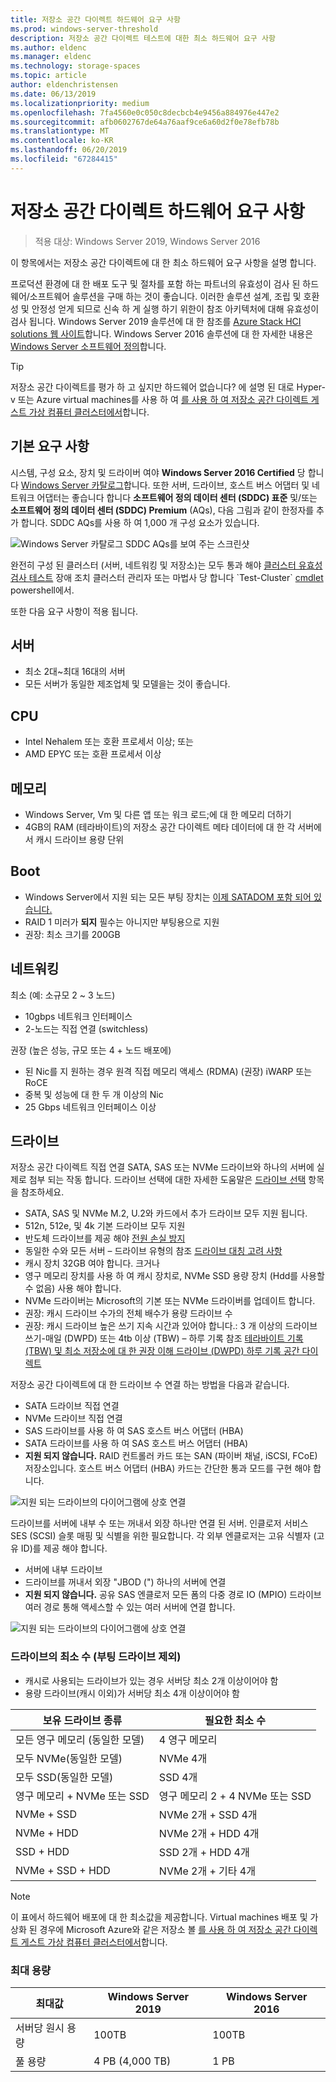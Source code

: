 ```yaml
---
title: 저장소 공간 다이렉트 하드웨어 요구 사항
ms.prod: windows-server-threshold
description: 저장소 공간 다이렉트 테스트에 대한 최소 하드웨어 요구 사항
ms.author: eldenc
ms.manager: eldenc
ms.technology: storage-spaces
ms.topic: article
author: eldenchristensen
ms.date: 06/13/2019
ms.localizationpriority: medium
ms.openlocfilehash: 7fa4560e0c050c8decbcb4e9456a884976e447e2
ms.sourcegitcommit: afb0602767de64a76aaf9ce6a60d2f0e78efb78b
ms.translationtype: MT
ms.contentlocale: ko-KR
ms.lasthandoff: 06/20/2019
ms.locfileid: "67284415"
---
```

# <a name="storage-spaces-direct-hardware-requirements"></a>저장소 공간 다이렉트 하드웨어 요구 사항

> 적용 대상: Windows Server 2019, Windows Server 2016

이 항목에서는 저장소 공간 다이렉트에 대 한 최소 하드웨어 요구 사항을 설명 합니다.

프로덕션 환경에 대 한 배포 도구 및 절차를 포함 하는 파트너의 유효성이 검사 된 하드웨어/소프트웨어 솔루션을 구매 하는 것이 좋습니다. 이러한 솔루션 설계, 조립 및 호환성 및 안정성 얻게 되므로 신속 하 게 실행 하기 위한이 참조 아키텍처에 대해 유효성이 검사 됩니다. Windows Server 2019 솔루션에 대 한 참조를 [Azure Stack HCI solutions 웹 사이트](https://azure.microsoft.com/overview/azure-stack/hci)합니다. Windows Server 2016 솔루션에 대 한 자세한 내용은 [Windows Server 소프트웨어 정의](https://microsoft.com/wssd)합니다.

   > [!TIP]
   > 저장소 공간 다이렉트를 평가 하 고 싶지만 하드웨어 없습니다? 에 설명 된 대로 Hyper-v 또는 Azure virtual machines를 사용 하 여 [를 사용 하 여 저장소 공간 다이렉트 게스트 가상 컴퓨터 클러스터에서](storage-spaces-direct-in-vm.md)합니다.

## <a name="base-requirements"></a>기본 요구 사항

시스템, 구성 요소, 장치 및 드라이버 여야 **Windows Server 2016 Certified** 당 합니다 [Windows Server 카탈로그](https://www.windowsservercatalog.com)합니다. 또한 서버, 드라이브, 호스트 버스 어댑터 및 네트워크 어댑터는 좋습니다 합니다 **소프트웨어 정의 데이터 센터 (SDDC) 표준** 및/또는 **소프트웨어 정의 데이터 센터 (SDDC) Premium** (AQs), 다음 그림과 같이 한정자를 추가 합니다. SDDC AQs를 사용 하 여 1,000 개 구성 요소가 있습니다.

![Windows Server 카탈로그 SDDC AQs를 보여 주는 스크린샷](media/hardware-requirements/sddc-aqs.png)

완전히 구성 된 클러스터 (서버, 네트워킹 및 저장소)는 모두 통과 해야 [클러스터 유효성 검사 테스트](https://technet.microsoft.com/library/cc732035(v=ws.10).aspx) 장애 조치 클러스터 관리자 또는 마법사 당 합니다 `Test-Cluster` [cmdlet](https://docs.microsoft.com/powershell/module/failoverclusters/test-cluster?view=win10-ps) powershell에서.

또한 다음 요구 사항이 적용 됩니다.

## <a name="servers"></a>서버

- 최소 2대~최대 16대의 서버
- 모든 서버가 동일한 제조업체 및 모델을는 것이 좋습니다.

## <a name="cpu"></a>CPU

- Intel Nehalem 또는 호환 프로세서 이상; 또는
- AMD EPYC 또는 호환 프로세서 이상

## <a name="memory"></a>메모리

- Windows Server, Vm 및 다른 앱 또는 워크 로드;에 대 한 메모리 더하기
- 4GB의 RAM (테라바이트)의 저장소 공간 다이렉트 메타 데이터에 대 한 각 서버에서 캐시 드라이브 용량 단위

## <a name="boot"></a>Boot

- Windows Server에서 지원 되는 모든 부팅 장치는 [이제 SATADOM 포함 되어 있습니다.](https://cloudblogs.microsoft.com/windowsserver/2017/08/30/announcing-support-for-satadom-boot-drives-in-windows-server-2016/)
- RAID 1 미러가 **되지** 필수는 아니지만 부팅용으로 지원
- 권장: 최소 크기를 200GB

## <a name="networking"></a>네트워킹

최소 (예: 소규모 2 ~ 3 노드)
- 10gbps 네트워크 인터페이스
- 2-노드는 직접 연결 (switchless)

권장 (높은 성능, 규모 또는 4 + 노드 배포에)
- 된 Nic를 지 원하는 경우 원격 직접 메모리 액세스 (RDMA) (권장) iWARP 또는 RoCE
- 중복 및 성능에 대 한 두 개 이상의 Nic
- 25 Gbps 네트워크 인터페이스 이상

## <a name="drives"></a>드라이브

저장소 공간 다이렉트 직접 연결 SATA, SAS 또는 NVMe 드라이브와 하나의 서버에 실제로 첨부 되는 작동 합니다. 드라이브 선택에 대한 자세한 도움말은 [드라이브 선택](choosing-drives.md) 항목을 참조하세요.

- SATA, SAS 및 NVMe M.2, U.2와 카드에서 추가 드라이브 모두 지원 됩니다.
- 512n, 512e, 및 4k 기본 드라이브 모두 지원
- 반도체 드라이브를 제공 해야 [전원 손실 방지](https://blogs.technet.microsoft.com/filecab/2016/11/18/dont-do-it-consumer-ssd/)
- 동일한 수와 모든 서버 – 드라이브 유형의 참조 [드라이브 대칭 고려 사항](drive-symmetry-considerations.md)
- 캐시 장치 32GB 여야 합니다. 크거나
- 영구 메모리 장치를 사용 하 여 캐시 장치로, NVMe SSD 용량 장치 (Hdd를 사용할 수 없음) 사용 해야 합니다.
- NVMe 드라이버는 Microsoft의 기본 또는 NVMe 드라이버를 업데이트 합니다.
- 권장: 캐시 드라이브 수가의 전체 배수가 용량 드라이브 수
- 권장: 캐시 드라이브 높은 쓰기 지속 시간과 있어야 합니다.: 3 개 이상의 드라이브 쓰기-매일 (DWPD) 또는 4tb 이상 (TBW) – 하루 기록 참조 [테라바이트 기록 (TBW) 및 최소 저장소에 대 한 권장 이해 드라이브 (DWPD) 하루 기록 공간 다이렉트](https://blogs.technet.microsoft.com/filecab/2017/08/11/understanding-dwpd-tbw/)

저장소 공간 다이렉트에 대 한 드라이브 수 연결 하는 방법을 다음과 같습니다.

- SATA 드라이브 직접 연결
- NVMe 드라이브 직접 연결
- SAS 드라이브를 사용 하 여 SAS 호스트 버스 어댑터 (HBA)
- SATA 드라이브를 사용 하 여 SAS 호스트 버스 어댑터 (HBA)
- **지원 되지 않습니다.** RAID 컨트롤러 카드 또는 SAN (파이버 채널, iSCSI, FCoE) 저장소입니다. 호스트 버스 어댑터 (HBA) 카드는 간단한 통과 모드를 구현 해야 합니다.

![지원 되는 드라이브의 다이어그램에 상호 연결](media/hardware-requirements/drive-interconnect-support-1.png)

드라이브를 서버에 내부 수 또는 꺼내서 외장 하나만 연결 된 서버. 인클로저 서비스 SES (SCSI) 슬롯 매핑 및 식별을 위한 필요합니다. 각 외부 엔클로저는 고유 식별자 (고유 ID)를 제공 해야 합니다.

- 서버에 내부 드라이브
- 드라이브를 꺼내서 외장 "JBOD (") 하나의 서버에 연결
- **지원 되지 않습니다.** 공유 SAS 엔클로저 모든 폼의 다중 경로 IO (MPIO) 드라이브 여러 경로 통해 액세스할 수 있는 여러 서버에 연결 합니다.

![지원 되는 드라이브의 다이어그램에 상호 연결](media/hardware-requirements/drive-interconnect-support-2.png)

### <a name="minimum-number-of-drives-excludes-boot-drive"></a>드라이브의 최소 수 (부팅 드라이브 제외)

- 캐시로 사용되는 드라이브가 있는 경우 서버당 최소 2개 이상이어야 함
- 용량 드라이브(캐시 이외)가 서버당 최소 4개 이상이어야 함

| 보유 드라이브 종류   | 필요한 최소 수 |
|-----------------------|-------------------------|
| 모든 영구 메모리 (동일한 모델) | 4 영구 메모리 |
| 모두 NVMe(동일한 모델) | NVMe 4개                  |
| 모두 SSD(동일한 모델)  | SSD 4개                   |
| 영구 메모리 + NVMe 또는 SSD | 영구 메모리 2 + 4 NVMe 또는 SSD |
| NVMe + SSD            | NVMe 2개 + SSD 4개          |
| NVMe + HDD            | NVMe 2개 + HDD 4개          |
| SSD + HDD             | SSD 2개 + HDD 4개           |
| NVMe + SSD + HDD      | NVMe 2개 + 기타 4개       |

   >[!NOTE]
   > 이 표에서 하드웨어 배포에 대 한 최소값을 제공합니다. Virtual machines 배포 및 가상화 된 경우에 Microsoft Azure와 같은 저장소 볼 [를 사용 하 여 저장소 공간 다이렉트 게스트 가상 컴퓨터 클러스터에서](storage-spaces-direct-in-vm.md)합니다.

### <a name="maximum-capacity"></a>최대 용량

| 최대값                | Windows Server 2019  | Windows Server 2016  |
| ---                     | ---------            | ---------            |
| 서버당 원시 용량 | 100TB               | 100TB               |
| 풀 용량           | 4 PB (4,000 TB)      | 1 PB                 |
